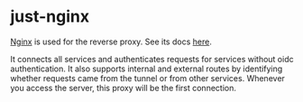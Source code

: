 # just-nginx

[Nginx](https://www.nginx.com/) is used for the reverse proxy.
See its docs [here](https://docs.nginx.com).

It connects all services and authenticates requests for services without oidc authentication.
It also supports internal and external routes by identifying whether requests came from the tunnel or from other
services.
Whenever you access the server, this proxy will be the first connection.

